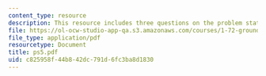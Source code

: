 ```yaml
---
content_type: resource
description: This resource includes three questions on the problem statements given.
file: https://ol-ocw-studio-app-qa.s3.amazonaws.com/courses/1-72-groundwater-hydrology-fall-2005/c825958f44b842dc791d6fc3ba8d1830_ps5.pdf
file_type: application/pdf
resourcetype: Document
title: ps5.pdf
uid: c825958f-44b8-42dc-791d-6fc3ba8d1830
---
```


